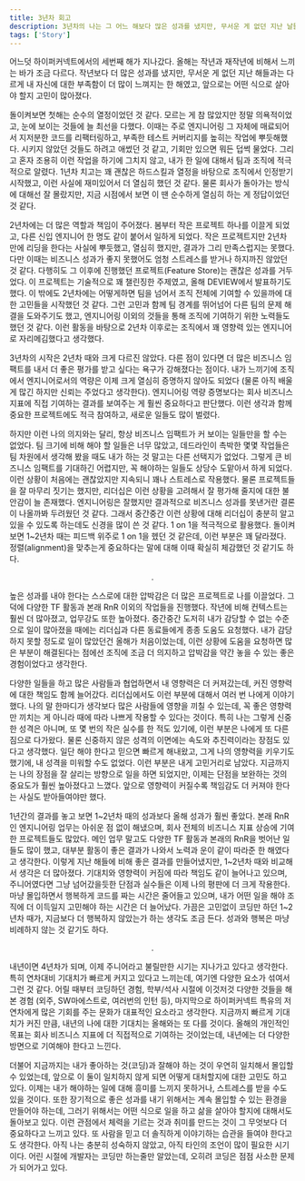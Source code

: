 ```yaml
---
title: 3년차 회고
description: 3년차의 나는 그 어느 해보다 많은 성과를 냈지만, 무서운 게 없던 지난 날들과는 다르게 내 자신에 대한 부족함이 더 많이 느껴졌다.
tags: ['Story']
---
```


어느덧 하이퍼커넥트에서의 세번째 해가 지나갔다. 올해는 작년과 재작년에 비해서 느끼는 바가 조금 다르다. 작년보다 더 많은 성과를 냈지만, 무서운 게 없던 지난 해들과는 다르게 내 자신에 대한 부족함이 더 많이 느껴지는 한 해였고, 앞으로는 어떤 식으로 살아야 할지 고민이 많아졌다.

돌이켜보면 첫해는 순수의 열정이었던 것 같다. 모르는 게 참 많았지만 정말 의욕적이었고, 눈에 보이는 것들에 늘 최선을 다했다. 이때는 주로 엔지니어링 그 자체에 매료되어서 지저분한 코드를 리팩터링하고, 부족한 테스트 커버리지를 높히는 작업에 뿌듯해했다. 시키지 않았던 것들도 하려고 애썼던 것 같고, 기회만 있으면 뭐든 덥썩 물었다. 그리고 혼자 조용히 이런 작업을 하기에 그치지 않고, 내가 한 일에 대해서 팀과 조직에 적극적으로 알렸다. 1년차 치고는 꽤 괜찮은 하드스킬과 열정을 바탕으로 조직에서 인정받기 시작했고, 이런 사실에 재미있어서 더 열심히 했던 것 같다. 물론 회사가 돌아가는 방식에 대해선 잘 몰랐지만, 지금 시점에서 보면 이 땐 순수하게 열심히 하는 게 정답이었던 것 같다.

2년차에는 더 많은 역할과 책임이 주어졌다. 봄부터 작은 프로젝트 하나를 이끌게 되었고, 다른 신입 엔지니어 한 명도 같이 붙어서 일하게 되었다. 작은 프로젝트지만 2년차 만에 리딩을 한다는 사실에 뿌듯했고, 열심히 했지만, 결과가 그리 만족스럽지는 못했다. 다만 이때는 비즈니스 성과가 좋지 못했어도 엄청 스트레스를 받거나 하지까진 않았던 것 같다. 다행히도 그 이후에 진행했던 프로젝트(Feature Store)는 괜찮은 성과를 거두었다. 이 프로젝트는 기술적으로 꽤 챌린징한 주제였고, 올해 DEVIEW에서 발표하기도 했다. 이 밖에도 2년차에는 어떻게하면 팀을 넘어서 조직 전체에 기여할 수 있을까에 대한 고민들을 시작했던 것 같다. 그런 고민과 함께 팀 경계를 뛰어넘어 다른 팀의 문제 해결을 도와주기도 했고, 엔지니어링 이외의 것들을 통해 조직에 기여하기 위한 노력들도 했던 것 같다. 이런 활동을 바탕으로 2년차 이후로는 조직에서 꽤 영향력 있는 엔지니어로 자리메김했다고 생각했다.

3년차의 시작은 2년차 때와 크게 다르진 않았다. 다른 점이 있다면 더 많은 비즈니스 임팩트를 내서 더 좋은 평가를 받고 싶다는 욕구가 강해졌다는 점이다. 내가 느끼기에 조직에서 엔지니어로서의 역량은 이제 크게 열심히 증명하지 않아도 되었다 (물론 아직 배울게 많긴 하지만 신뢰는 주었다고 생각한다). 엔지니어링 역량 증명보다는 회사 비즈니스 지표에 직접 기여하는 결과를 보여주는 게 훨씬 중요하다고 판단했다. 이런 생각과 함께 중요한 프로젝트에도 적극 참여하고, 새로운 일들도 많이 벌렸다.

하지만 이런 나의 의지와는 달리, 항상 비즈니스 임팩트가 커 보이는 일들만을 할 수는 없었다. 팀 크기에 비해 해야 할 일들은 너무 많았고, 데드라인이 촉박한 몇몇 작업들은 팀 차원에서 생각해 봤을 때도 내가 하는 것 말고는 다른 선택지가 없었다. 그렇게 큰 비즈니스 임팩트를 기대하긴 어렵지만, 꼭 해야하는 일들도 상당수 도맡아서 하게 되었다. 이런 상황이 처음에는 괜찮았지만 지속되니 꽤나 스트레스로 작용했다. 물론 프로젝트들을 잘 마무리 짓기는 했지만, 리더십은 이런 상황을 고려해서 잘 평가해 줄지에 대한 불안감이 늘 존재했다. 엔지니어링은 잘했지만 결과적으로 비즈니스 성과를 못낸거란 결론이 나올까봐 두려웠던 것 같다. 그래서 중간중간 이런 상황에 대해 리더십이 충분히 알고 있을 수 있도록 하는데도 신경을 많이 쓴 것 같다. 1 on 1을 적극적으로 활용했다. 돌이켜보면 1~2년차 때는 피드백 위주로 1 on 1을 헸던 것 같은데, 이런 부분은 꽤 달라졌다. 정렬(alignment)을 맞추는게 중요하다는 말에 대해 이때 확실히 체감했던 것 같기도 하다.

<p style="text-align: center">.</p>

높은 성과를 내야 한다는 스스로에 대한 압박감은 더 많은 프로젝트로 나를 이끌었다. 그 덕에 다양한 TF 활동과 본래 RnR 이외의 작업들을 진행했다. 작년에 비해 컨텍스트는 훨씬 더 많아졌고, 업무강도 또한 높아졌다. 중간중간 도저히 내가 감당할 수 없는 수준으로 일이 많아졌을 때에는 리더십과 다른 동료들에게 종종 도움도 요청했다. 내가 감당하지 못할 정도로 일이 많았던건 올해가 처음이었는데, 이런 상황에 도움을 요청하면 많은 부분이 해결된다는 점에선 조직에 조금 더 의지하고 압박감을 약간 놓을 수 있는 좋은 경험이었다고 생각한다.

다양한 일들을 하고 많은 사람들과 협업하면서 내 영향력은 더 커져갔는데, 커진 영향력에 대한 책임도 함께 늘어갔다. 리더십에서도 이런 부분에 대해서 여러 번 나에게 이야기했다. 나의 말 한마디가 생각보다 많은 사람들에 영향을 끼칠 수 있는데, 꼭 좋은 영향력만 끼치는 게 아니라 때에 따라 나쁘게 작용할 수 있다는 것이다. 특히 나는 그렇게 신중한 성격은 아니며, 또 몇 번의 작은 실수를 한 적도 있기에, 이런 부분은 나에게 또 다른 짐으로 다가왔다. 물론 신중하지 않은 성격의 이면에는 속도와 추진력이라는 장점도 있다고 생각했다. 일단 해야 한다고 믿으면 빠르게 해내왔고, 그게 나의 영향력을 키우기도 했기에, 내 성격을 미워할 수도 없었다. 이런 부분은 내게 고민거리로 남았다. 지금까지는 나의 장점을 잘 살리는 방향으로 일을 하면 되었지만, 이제는 단점을 보완하는 것의 중요도가 훨씬 높아졌다고 느꼈다. 앞으로 영향력이 커질수록 책임감도 더 커져야 한다는 사실도 받아들여야만 했다.

1년간의 결과를 놓고 보면 1~2년차 때의 성과보다 올해 성과가 훨씬 좋았다. 본래 RnR인 엔지니어링 업무는 아쉬운 점 없이 해냈으며, 회사 전체의 비즈니스 지표 상승에 기여한 프로젝트들도 많았다. 메인 업무 말고도 다양한 TF 활동과 본래의 RnR을 벗어난 일들도 많이 했고, 대부분 활동이 좋은 결과가 나와서 노력과 운이 같이 따라준 한 해였다고 생각한다. 이렇게 지난 해들에 비해 좋은 결과를 만들어냈지만, 1~2년차 때와 비교해서 생각은 더 많아졌다. 기대치와 영향력이 커짐에 따라 책임도 같이 늘어나고 있으며, 주니어였다면 그냥 넘어갔을듯한 단점과 실수들은 이제 나의 평판에 더 크게 작용한다. 마냥 몰입하면서 행복하게 코드를 짜는 시간은 줄어들고 있으며, 내가 어떤 일을 해야 조직에 더 이득일지 고민해야 하는 시간은 더 늘어났다. 가끔은 고민없이 코딩만 하던 1~2년차 때가, 지금보다 더 행복하지 않았는가 하는 생각도 조금 든다. 성과와 행복은 마냥 비례하지 않는 것 같기도 하다.

<p style="text-align: center">.</p>

내년이면 4년차가 되며, 이제 주니어라고 불릴만한 시기는 지나가고 있다고 생각한다. 특히 연차대비 기대치가 빠르게 커지고 있다고 느끼는데, 여기엔 다양한 요소가 섞여서 그런 것 같다. 어릴 때부터 코딩하던 경험, 학부/석사 시절에 이것저것 다양한 것들을 해본 경험 (외주, SW마에스트로, 여러번의 인턴 등), 마지막으로 하이퍼커넥트 특유의 저연차에게 많은 기회를 주는 문화가 대표적인 요소라고 생각한다. 지금까지 빠르게 기대치가 커진 만큼, 내년의 나에 대한 기대치는 올해와는 또 다를 것이다. 올해의 개인적인 목표는 회사 비즈니스 지표에 더 직접적으로 기여하는 것이었는데, 내년에는 더 다양한 방면으로 기여해야 한다고 느낀다.

더불어 지금까지는 내가 좋아하는 것(코딩)과 잘해야 하는 것이 우연히 일치해서 몰입할 수 있었는데, 앞으로 이 둘이 일치하지 않게 되면 어떻게 대처할지에 대한 고민도 하고 있다. 이제는 내가 해야하는 일에 대해 흥미를 느끼지 못하거나, 스트레스를 받을 수도 있을 것이다. 또한 장기적으로 좋은 성과를 내기 위해서는 계속 몰입할 수 있는 환경을 만들어야 하는데, 그러기 위해서는 어떤 식으로 일을 하고 삶을 살아야 할지에 대해서도 돌아보고 있다. 이런 관점에서 체력을 기르는 것과 취미를 만드는 것이 그 무엇보다 더 중요하다고 느끼고 있다. 또 사람을 믿고 더 솔직하게 이야기하는 습관을 들여야 한다고도 생각한다. 아직 나는 충분히 성숙하지 않았고, 아직 타인의 조언이 많이 필요한 시기이다. 어린 시절에 개발자는 코딩만 하는줄만 알았는데, 오히려 코딩은 점점 사소한 문제가 되어가고 있다.
